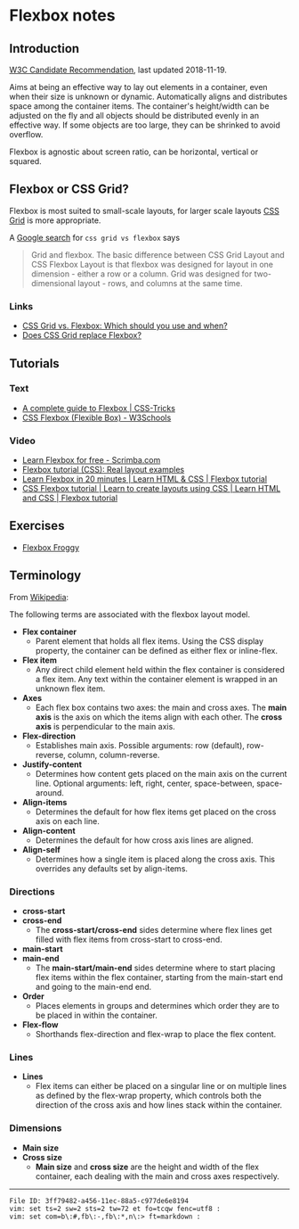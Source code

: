# Flexbox notes

## Introduction

[W3C Candidate Recommendation](https://www.w3.org/TR/css-flexbox/), last 
updated 2018-11-19.

Aims at being an effective way to lay out elements in a container, even 
when their size is unknown or dynamic. Automatically aligns and 
distributes space among the container items. The container's 
height/width can be adjusted on the fly and all objects should be 
distributed evenly in an effective way. If some objects are too large, 
they can be shrinked to avoid overflow.

Flexbox is agnostic about screen ratio, can be horizontal, vertical or 
squared.

## Flexbox or CSS Grid?

Flexbox is most suited to small-scale layouts, for larger scale layouts 
[CSS Grid](https://en.wikipedia.org/wiki/CSS_grid_layout) is more 
appropriate.

A [Google search](https://www.google.com/search?q=css+grid+vs+flexbox) 
for `css grid vs flexbox` says

> Grid and flexbox. The basic difference between CSS Grid Layout and CSS 
> Flexbox Layout is that flexbox was designed for layout in one 
> dimension - either a row or a column. Grid was designed for 
> two-dimensional layout - rows, and columns at the same time.

### Links

  - [CSS Grid vs. Flexbox: Which should you use and 
    when?](https://webdesign.tutsplus.com/articles/flexbox-vs-css-grid-which-should-you-use--cms-30184)
  - [Does CSS Grid replace 
    Flexbox?](https://css-tricks.com/css-grid-replace-flexbox/)

## Tutorials

### Text

  - [A complete guide to Flexbox | 
    CSS-Tricks](https://css-tricks.com/snippets/css/a-guide-to-flexbox/)
  - [CSS Flexbox (Flexible Box) - 
    W3Schools](https://www.w3schools.com/css/css3_flexbox.asp)

### Video

  - [Learn Flexbox for free - 
    Scrimba.com](https://scrimba.com/learn/flexbox)
  - [Flexbox tutorial (CSS): Real layout 
    examples](https://www.youtube.com/watch?v=k32voqQhODc)
  - [Learn Flexbox in 20 minutes | Learn HTML & CSS | Flexbox 
    tutorial](https://www.youtube.com/watch?v=FTlczfR82mQ)
  - [CSS Flexbox tutorial | Learn to create layouts using CSS | Learn 
    HTML and CSS | Flexbox 
    tutorial](https://www.youtube.com/watch?v=0e02dl66PYo)

## Exercises

  - [Flexbox Froggy](https://flexboxfroggy.com/)

## Terminology

From [Wikipedia](https://en.wikipedia.org/wiki/CSS_Flexible_Box_Layout):

The following terms are associated with the flexbox layout model.

  - **Flex container**
    - Parent element that holds all flex items. Using the CSS display 
      property, the container can be defined as either flex or 
      inline-flex.
  - **Flex item**
    - Any direct child element held within the flex container is 
      considered a flex item. Any text within the container element is 
      wrapped in an unknown flex item.
  - **Axes**
    - Each flex box contains two axes: the main and cross axes. The 
      **main axis** is the axis on which the items align with each 
      other. The **cross axis** is perpendicular to the main axis.
  - **Flex-direction**
    - Establishes main axis. Possible arguments: row (default), 
      row-reverse, column, column-reverse.
  - **Justify-content**
    - Determines how content gets placed on the main axis on the current 
      line. Optional arguments: left, right, center, space-between, 
      space-around.
  - **Align-items**
    - Determines the default for how flex items get placed on the cross 
      axis on each line.
  - **Align-content**
    - Determines the default for how cross axis lines are aligned.
  - **Align-self**
    - Determines how a single item is placed along the cross axis. This 
      overrides any defaults set by align-items.

### Directions

  - **cross-start**
  - **cross-end**
    - The **cross-start/cross-end** sides determine where flex lines get 
      filled with flex items from cross-start to cross-end.
  - **main-start**
  - **main-end**
    - The **main-start/main-end** sides determine where to start placing 
      flex items within the flex container, starting from the main-start 
      end and going to the main-end end.
  - **Order**
    - Places elements in groups and determines which order they are to 
      be placed in within the container.
  - **Flex-flow**
    - Shorthands flex-direction and flex-wrap to place the flex content.

### Lines

  - **Lines**
    - Flex items can either be placed on a singular line or on multiple 
      lines as defined by the flex-wrap property, which controls both 
      the direction of the cross axis and how lines stack within the 
      container.

### Dimensions

  - **Main size**
  - **Cross size**
    - **Main size** and **cross size** are the height and width of the 
      flex container, each dealing with the main and cross axes 
      respectively.

----

    File ID: 3ff79482-a456-11ec-88a5-c977de6e8194
    vim: set ts=2 sw=2 sts=2 tw=72 et fo=tcqw fenc=utf8 :
    vim: set com=b\:#,fb\:-,fb\:*,n\:> ft=markdown :
